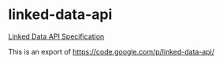 # linked-data-api

[Linked Data API Specification](https://github.com/UKGovLD/linked-data-api/blob/wiki/Specification.md)

This is an export of https://code.google.com/p/linked-data-api/
